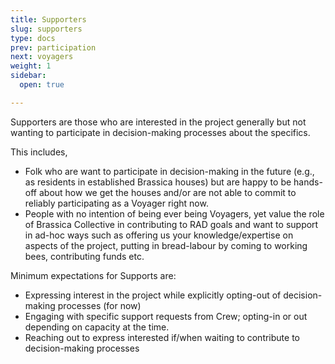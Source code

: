 ```yaml
---
title: Supporters
slug: supporters
type: docs
prev: participation
next: voyagers
weight: 1
sidebar:
  open: true

---
```


Supporters are those who are interested in the project generally but not wanting to participate in decision-making processes about the specifics.

This includes, 
 * Folk who are want to participate in decision-making in the future (e.g., as residents in established Brassica houses) but are happy to be hands-off about how we get the houses and/or are not able to commit to reliably participating as a Voyager right now.
 * People with no intention of being ever being Voyagers, yet value the role of Brassica Collective in contributing to RAD goals and want to support in ad-hoc ways such as offering us your knowledge/expertise on aspects of the project, putting in bread-labour by coming to working bees, contributing funds etc.

Minimum expectations for Supports are: 
* Expressing interest in the project while explicitly opting-out of decision-making processes (for now)
* Engaging with specific support requests from Crew; opting-in or out depending on capacity at the time.
* Reaching out to express interested if/when waiting to contribute to decision-making processes
 